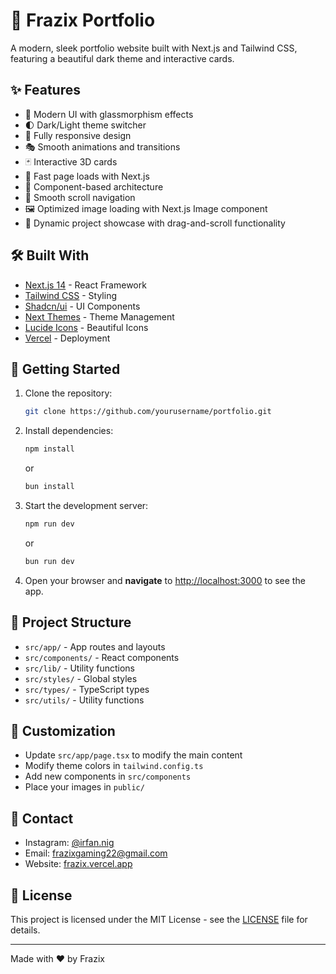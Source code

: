 # 🌟 Frazix Portfolio

A modern, sleek portfolio website built with Next.js and Tailwind CSS, featuring a beautiful dark theme and interactive cards.

## ✨ Features

- 🎨 Modern UI with glassmorphism effects
- 🌓 Dark/Light theme switcher
- 📱 Fully responsive design
- 🎭 Smooth animations and transitions
- 🃏 Interactive 3D cards
- 🚀 Fast page loads with Next.js
- 🧩 Component-based architecture
- 🎯 Smooth scroll navigation
- 🖼️ Optimized image loading with Next.js Image component
- 🔄 Dynamic project showcase with drag-and-scroll functionality

## 🛠️ Built With

- [Next.js 14](https://nextjs.org/) - React Framework
- [Tailwind CSS](https://tailwindcss.com/) - Styling
- [Shadcn/ui](https://ui.shadcn.com/) - UI Components
- [Next Themes](https://github.com/pacocoursey/next-themes) - Theme Management
- [Lucide Icons](https://lucide.dev/) - Beautiful Icons
- [Vercel](https://vercel.com) - Deployment

## 🚀 Getting Started

1. Clone the repository:

    ```bash
    git clone https://github.com/yourusername/portfolio.git
    ```

2. Install dependencies:

    ```bash
    npm install
    ```

    or

    ```bash
    bun install
    ```

3. Start the development server:

    ```bash
    npm run dev
    ```

    or

    ```bash
    bun run dev
    ```

4. Open your browser and **navigate** to [http://localhost:3000](http://localhost:3000) to see the app.

## 📝 Project Structure

- `src/app/` - App routes and layouts
- `src/components/` - React components
- `src/lib/` - Utility functions
- `src/styles/` - Global styles
- `src/types/` - TypeScript types
- `src/utils/` - Utility functions

## 🎨 Customization

- Update `src/app/page.tsx` to modify the main content
- Modify theme colors in `tailwind.config.ts`
- Add new components in `src/components`
- Place your images in `public/`

## 📱 Contact

- Instagram: [@irfan.nig](https://instagram.com/irfan.nig)
- Email: [frazixgaming22@gmail.com](mailto:frazixgaming22@gmail.com)
- Website: [frazix.vercel.app](https://frazix.vercel.app)

## 📄 License

This project is licensed under the MIT License - see the [LICENSE](LICENSE) file for details.

---

Made with ❤️ by Frazix
